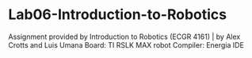 # Lab06-Introduction-to-Robotics
Assignment provided by Introduction to Robotics (ECGR 4161) | by Alex Crotts and Luis Umana Board: TI RSLK MAX robot Compiler: Energia IDE
